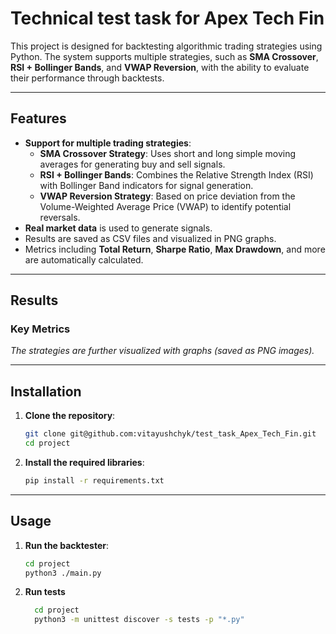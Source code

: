 # Technical test task for Apex Tech Fin

This project is designed for backtesting algorithmic trading strategies using Python. The system supports multiple
strategies, such as **SMA Crossover**, **RSI + Bollinger Bands**, and **VWAP Reversion**, with the ability to evaluate
their performance through backtests.

---

## Features

- **Support for multiple trading strategies**:
    - **SMA Crossover Strategy**: Uses short and long simple moving averages for generating buy and sell signals.
    - **RSI + Bollinger Bands**: Combines the Relative Strength Index (RSI) with Bollinger Band indicators for signal
      generation.
    - **VWAP Reversion Strategy**: Based on price deviation from the Volume-Weighted Average Price (VWAP) to identify
      potential reversals.
- **Real market data** is used to generate signals.
- Results are saved as CSV files and visualized in PNG graphs.
- Metrics including **Total Return**, **Sharpe Ratio**, **Max Drawdown**, and more are automatically calculated.

---

## Results

### Key Metrics

*The strategies are further visualized with graphs (saved as PNG images).*

---

## Installation

1. **Clone the repository**:
    ```bash
    git clone git@github.com:vitayushchyk/test_task_Apex_Tech_Fin.git
    cd project
    ```

2. **Install the required libraries**:
    ```bash
    pip install -r requirements.txt
    ```

---

## Usage

1. **Run the backtester**:

    ```bash
    cd project
    python3 ./main.py
    ```
2. **Run tests**

      ```bash
        cd project
        python3 -m unittest discover -s tests -p "*.py"
    ```
